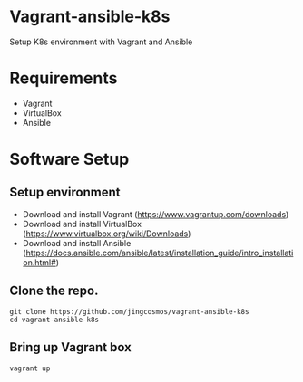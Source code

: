 # Vagrant-ansible-k8s
Setup K8s environment with Vagrant and Ansible


# Requirements
 - Vagrant
 - VirtualBox
 - Ansible

# Software Setup
## Setup environment
 - Download and install Vagrant (https://www.vagrantup.com/downloads)
 - Download and install VirtualBox (https://www.virtualbox.org/wiki/Downloads)
 - Download and install Ansible (https://docs.ansible.com/ansible/latest/installation_guide/intro_installation.html#)

## Clone the repo.
```
git clone https://github.com/jingcosmos/vagrant-ansible-k8s
cd vagrant-ansible-k8s
```
## Bring up Vagrant box
```
vagrant up
```
